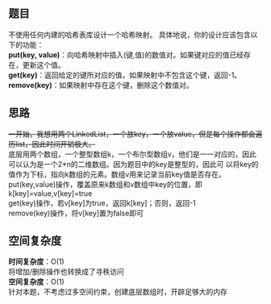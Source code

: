 ## 题目
不使用任何内建的哈希表库设计一个哈希映射。
具体地说，你的设计应该包含以下的功能：  
**put(key, value)**：向哈希映射中插入(键,值)的数值对。如果键对应的值已经存在，更新这个值。  
**get(key)**：返回给定的键所对应的值，如果映射中不包含这个键，返回-1。  
**remove(key)**：如果映射中存在这个键，删除这个数值对。
## 思路
~~一开始，我想用两个LinkedList，一个放key，一个放value，但是每个操作都会遍历list，因此时间开销极大。~~  
底层用两个数组，一个整型数组k，一个布尔型数组v，他们是一一对应的，因此可以认为是一个2*n的二维数组。因为题目中的key是整型的，因此可
以将key的值作为下标，指向k数组的元素。数组v用来记录当前key值是否存在。  
put(key,value)操作，覆盖原来k数组和v数组中key的位置，即k[key]=value,v[key]=true  
get(key)操作，若v[key]为true，返回k[key]；否则，返回-1  
remove(key)操作，将v[key]置为false即可  
## 空间复杂度
**时间复杂度**：O(1)  
将增加/删除操作也转换成了寻秩访问  
**空间复杂度**：O(1)  
针对本题，不考虑过多空间约束，创建底层数组时，开辟足够大的内存
